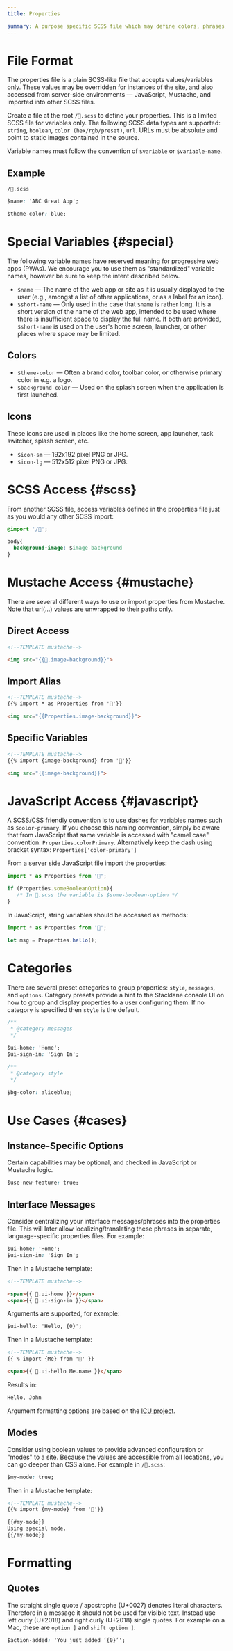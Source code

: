 ```yaml
---
title: Properties

summary: A purpose specific SCSS file which may define colors, phrases, and options for a running instance.
---
```


# File Format

The properties file is a plain SCSS-like file that accepts values/variables only.
These values may be overridden for instances of the site,
and also accessed from server-side environments &mdash;
JavaScript, Mustache, and imported into other SCSS files.

Create a file at the root `/🎨.scss` to define your properties.
This is a limited SCSS file for variables only.
The following SCSS data types are supported:  `string`, `boolean`, `color (hex/rgb/preset)`, `url`.
URLs must be absolute and point to static images contained in the source.

Variable names must follow the convention of `$variable` or `$variable-name`.

## Example

```file-name
/🎨.scss
```

```css
$name: 'ABC Great App';

$theme-color: blue;
```

# Special Variables {#special}

The following variable names have reserved meaning for progressive web apps (PWAs).
We encourage you to use them as "standardized" variable names, however
be sure to keep the intent described below.

- `$name` &mdash; The name of the web app or site as it is usually displayed to the user 
  (e.g., amongst a list of other applications, or as a label for an icon).
- `$short-name` &mdash; Only used in the case that `$name` is rather long.
  It is a short version of the name of the web app, intended to be used where there is insufficient space to display the full name.
  If both are provided, `$short-name` is used on the user's home screen, launcher, or other places where space may be limited.

## Colors

- `$theme-color` &mdash; Often a brand color, toolbar color, or otherwise primary color in e.g. a logo.
- `$background-color` &mdash; Used on the splash screen when the application is first launched.

## Icons

These icons are used in places like the home screen, app launcher, task switcher, splash screen, etc.

- `$icon-sm` &mdash; 192x192 pixel PNG or JPG.
- `$icon-lg` &mdash; 512x512 pixel PNG or JPG.

# SCSS Access {#scss}

From another SCSS file, access variables defined in the properties file just
as you would any other SCSS import:

```css
@import '/🎨';

body{
  background-image: $image-background
}
```

# Mustache Access {#mustache}

There are several different ways to use or import properties from Mustache.
Note that url(...) values are unwrapped to their paths only.

## Direct Access

```html
<!--TEMPLATE mustache-->

<img src="{{🎨.image-background}}">
```

## Import Alias

```html
<!--TEMPLATE mustache-->
{{% import * as Properties from '🎨'}}

<img src="{{Properties.image-background}}">
```

## Specific Variables

```html
<!--TEMPLATE mustache-->
{{% import {image-background} from '🎨'}}

<img src="{{image-background}}">
```

# JavaScript Access {#javascript}

A SCSS/CSS friendly convention is to use
dashes for variables names such as `$color-primary`.  If you choose
this naming convention, simply be aware that from JavaScript that same variable
is accessed with "camel case" convention: `Properties.colorPrimary`.
Alternatively keep the dash using bracket syntax:  `Properties['color-primary']`

From a server side JavaScript file import the properties:

```javascript
import * as Properties from '🎨';

if (Properties.someBooleanOption){
   /* In 🎨.scss the variable is $some-boolean-option */
}
```

In JavaScript, string variables should be accessed as methods:

```javascript
import * as Properties from '🎨';

let msg = Properties.hello();
```

# Categories
    
There are several preset categories to group properties:
`style`, `messages`, and `options`.
Category presets provide a hint to the Stacklane console UI on how to
group and display properties to a user configuring them.
If no category is specified then `style` is the default.

```css
/**
 * @category messages
 */

$ui-home: 'Home';
$ui-sign-in: 'Sign In';

/**
 * @category style
 */

$bg-color: aliceblue;
```

# Use Cases {#cases}

## Instance-Specific Options

Certain capabilities may be optional, and checked in JavaScript or Mustache logic.

```css
$use-new-feature: true;
```

## Interface Messages

Consider centralizing your interface messages/phrases into the properties file.
This will later allow localizing/translating these phrases
in separate, language-specific properties files.
For example:

```css
$ui-home: 'Home';
$ui-sign-in: 'Sign In';
```

Then in a Mustache template:

```html
<!--TEMPLATE mustache-->

<span>{{ 🎨.ui-home }}</span>
<span>{{ 🎨.ui-sign-in }}</span>
```

Arguments are supported, for example:

```html
$ui-hello: 'Hello, {0}';
```

Then in a Mustache template:

```html
<!--TEMPLATE mustache-->
{{ % import {Me} from '👤' }}

<span>{{ 🎨.ui-hello Me.name }}</span>
```

Results in:

```html
Hello, John
```

Argument formatting options are based on the <a href="https://ssl.icu-project.org/apiref/icu4j/com/ibm/icu/text/MessageFormat.html">ICU project</a>.

## Modes

Consider using boolean values to provide advanced configuration or "modes" to a site.
Because the values are accessible from all locations, you can go deeper than CSS alone.
For example in `/🎨.scss`:

```css
$my-mode: true;
```

Then in a Mustache template:

```html
<!--TEMPLATE mustache-->
{{% import {my-mode} from '🎨'}}

{{#my-mode}}
Using special mode.
{{/my-mode}}
```

# Formatting

## Quotes

The straight single quote / apostrophe (U+0027) denotes literal characters.
Therefore in a message it should not be used for visible text.
Instead use left curly (U+2018) and right curly (U+2018) single quotes.
For example on a Mac, these are `option ]` and `shift option ]`.

```css
$action-added: 'You just added ‘{0}’';
```
